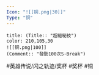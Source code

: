 ```yaml
---
Icon: "![[铜.png|30]]"
Type: "铜"
---
```

```ad-ed-sen-1-brozen
title: (Title:: "超絕秘技")
color: 210,105,30
![[铜.png|100]]
(Comment:: "發動100次S-Break")
```

#英雄传说/闪之轨迹/奖杯  #奖杯 #铜